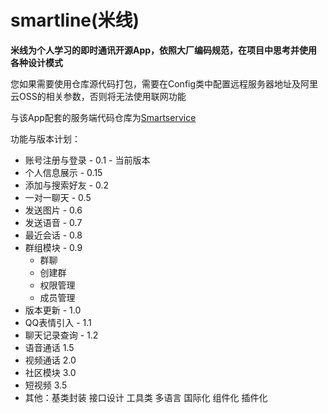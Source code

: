# smartline(米线)

**米线为个人学习的即时通讯开源App，依照大厂编码规范，在项目中思考并使用各种设计模式**

您如果需要使用仓库源代码打包，需要在Config类中配置远程服务器地址及阿里云OSS的相关参数，否则将无法使用联网功能

与该App配套的服务端代码仓库为[Smartservice](https://github.com/zpsong-tower/smartservice)

功能与版本计划：

- 账号注册与登录 - 0.1 - 当前版本
- 个人信息展示 - 0.15
- 添加与搜索好友 - 0.2
- 一对一聊天 - 0.5
- 发送图片 - 0.6
- 发送语音 - 0.7
- 最近会话 - 0.8
- 群组模块 - 0.9
    - 群聊
    - 创建群
    - 权限管理
    - 成员管理
- 版本更新 - 1.0
- QQ表情引入 - 1.1
- 聊天记录查询 - 1.2
- 语音通话 1.5
- 视频通话 2.0
- 社区模块 3.0
- 短视频 3.5
- 其他：基类封装 接口设计 工具类 多语言 国际化 组件化 插件化